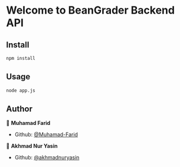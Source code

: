 # Welcome to BeanGrader Backend API 

## Install

```sh
npm install
```

## Usage

```sh
node app.js
```

## Author

👤 **Muhamad Farid**
- Github: [@Muhamad-Farid](https://github.com/Muhamad-Farid)

👤 **Akhmad Nur Yasin**
- Github: [@akhmadnuryasin](https://github.com/akhmadnuryasin)
